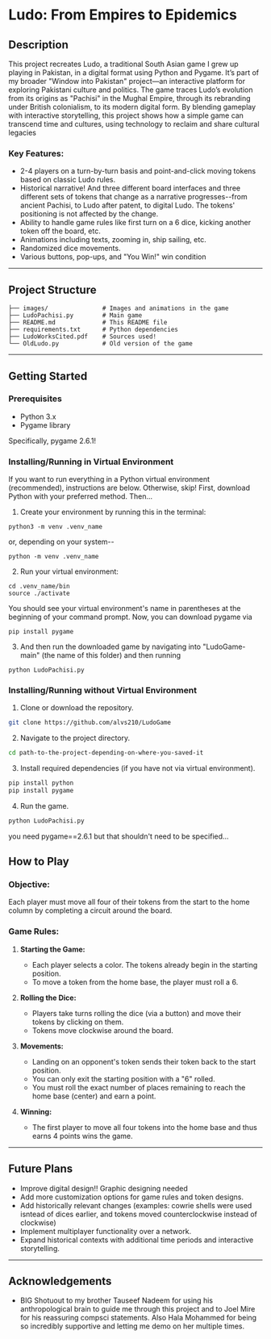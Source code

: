 # **Ludo: From Empires to Epidemics**

## **Description**

This project recreates Ludo, a traditional South Asian game I grew up playing in Pakistan, in a digital format using Python and Pygame. It’s part of my broader "Window into Pakistan" project—an interactive platform for exploring Pakistani culture and politics. The game traces Ludo’s evolution from its origins as "Pachisi" in the Mughal Empire, through its rebranding under British colonialism, to its modern digital form. By blending gameplay with interactive storytelling, this project shows how a simple game can transcend time and cultures, using technology to reclaim and share cultural legacies

### **Key Features:**
- 2-4 players on a turn-by-turn basis and point-and-click moving tokens based on classic Ludo rules.
- Historical narrative! And three different board interfaces and three different sets of tokens that change as a narrative progresses--from ancient Pachisi, to Ludo after patent, to digital Ludo. The tokens' positioning is not affected by the change.
- Ability to handle game rules like first turn on a 6 dice, kicking another token off the board, etc.
- Animations including texts, zooming in, ship sailing, etc.
- Randomized dice movements.
- Various buttons, pop-ups, and "You Win!" win condition
---

## **Project Structure**
```
├── images/               # Images and animations in the game
├── LudoPachisi.py        # Main game
├── README.md             # This README file
├── requirements.txt      # Python dependencies
├── LudoWorksCited.pdf    # Sources used!
└── OldLudo.py            # Old version of the game
```

---

## **Getting Started**

### **Prerequisites**

- Python 3.x
- Pygame library

Specifically, pygame 2.6.1!

### **Installing/Running in Virtual Environment**

If you want to run everything in a Python virtual environment (recommended), instructions are below. Otherwise, skip! First, download Python with your preferred method. Then...

1. Create your environment by running this in the terminal:
```
python3 -m venv .venv_name
```
or, depending on your system--
```
python -m venv .venv_name
```

2. Run your virtual environment:
```
cd .venv_name/bin
source ./activate
```
You should see your virtual environment's name in parentheses at the beginning of your command prompt. Now, you can download pygame via 
```
pip install pygame
```
3. And then run the downloaded game by navigating into "LudoGame-main" (the name of this folder) and then running
```
python LudoPachisi.py
```

### **Installing/Running without Virtual Environment**

1. Clone or download the repository.
```bash
git clone https://github.com/alvs210/LudoGame
```
2. Navigate to the project directory.
```bash
cd path-to-the-project-depending-on-where-you-saved-it
```
3. Install required dependencies (if you have not via virtual environment).
```bash
pip install python
pip install pygame
```
4. Run the game.
```bash
python LudoPachisi.py
```
you need pygame==2.6.1 but that shouldn't need to be specified...

## **How to Play**

### **Objective:**
Each player must move all four of their tokens from the start to the home column by completing a circuit around the board.

### **Game Rules:**
1. **Starting the Game:**
   - Each player selects a color. The tokens already begin in the starting position.
   - To move a token from the home base, the player must roll a 6.
  
2. **Rolling the Dice:**
   - Players take turns rolling the dice (via a button) and move their tokens by clicking on them.
   - Tokens move clockwise around the board.

3. **Movements:**
   - Landing on an opponent's token sends their token back to the start position.
   - You can only exit the starting position with a "6" rolled.
   - You must roll the exact number of places remaining to reach the home base (center) and earn a point.
  
4. **Winning:**
   - The first player to move all four tokens into the home base and thus earns 4 points wins the game.

---

## **Future Plans**
- Improve digital design!! Graphic designing needed
- Add more customization options for game rules and token designs.
- Add historically relevant changes (examples: cowrie shells were used isntead of dices earlier, and tokens moved counterclockwise instead of clockwise)
- Implement multiplayer functionality over a network.
- Expand historical contexts with additional time periods and interactive storytelling.

---

## **Acknowledgements**
- BIG Shotuout to my brother Tauseef Nadeem for using his anthropological brain to guide me through this project and to Joel Mire for his reassuring compsci statements. Also Hala Mohammed for being so incredibly supportive and letting me demo on her multiple times.
